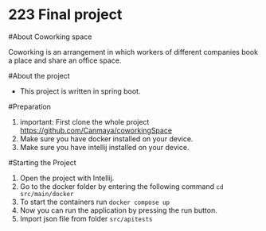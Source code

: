 # 223 Final project
#About Coworking space

Coworking is an arrangement in which workers of different companies book a place and share an office space.

#About the project
- This project is written in spring boot.

#Preparation
1. important: First clone the whole project https://github.com/Canmaya/coworkingSpace
2. Make sure you have docker installed on your device.
3. Make sure you have intellij installed on your device.

#Starting the Project
1. Open the project with Intellij.
2. Go to the docker folder by entering the following command `cd src/main/docker`
3. To start the containers run `docker compose up`
4. Now you can run the application by pressing the run button.
5. Import json file from folder `src/apitests`


